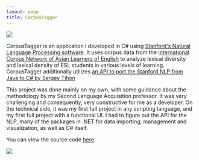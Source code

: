 ```yaml
---
layout: page
title: CorpusTagger
---
```

<img class="ui image" src="../../images/CorpusTagger_GraphView.png">

CorpusTagger is an application I developed in C# using [Stanford's Natural Language Processing software](http://nlp.stanford.edu/). It uses corpus data from the [International Corpus Network of Asian Learners of English](http://language.sakura.ne.jp/icnale/) to analyze lexical diversity and lexical density of ESL students in various levels of learning. CorpusTagger additionally utilizes [an API to port the Stanford NLP from Java to C# by Sergey Tihon](https://sergey-tihon.github.io/Stanford.NLP.NET/StanfordCoreNLP.html)

This project was done mainly on my own, with some guidance about the methodology by my Second Language Acquisition professor. It was very challenging and consequently, very constructive for me as a developer. On the technical side, it was my first full project in any scripting language, and my first full project with a functional UI. I had to figure out the API for the NLP, many of the packages in .NET for data importing, management and visualization, as well as C# itself.

You can view the source code [here](https://github.com/kguinto/CorpusTagger).

<img class="ui image" src="../../images/CorpusTagger_TableView.png">
